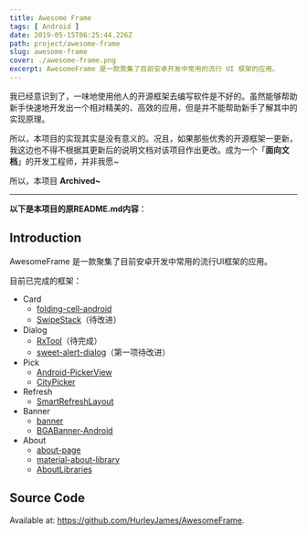 ```yaml
---
title: Awesome Frame
tags: [ Android ]
date: 2019-05-15T06:25:44.226Z
path: project/awesome-frame
slug: awesome-frame
cover: ./awesome-frame.png
excerpt: AwesomeFrame 是一款聚集了目前安卓开发中常用的流行 UI 框架的应用。
---
```


我已经意识到了，一味地使用他人的开源框架去编写软件是不好的。虽然能够帮助新手快速地开发出一个相对精美的、高效的应用，但是并不能帮助新手了解其中的实现原理。

所以，本项目的实现其实是没有意义的。况且，如果那些优秀的开源框架一更新，我这边也不得不根据其更新后的说明文档对该项目作出更改。成为一个「**面向文档**」的开发工程师，并非我愿~

所以，本项目 **Archived~**

---

**以下是本项目的原README.md内容**：

## Introduction

AwesomeFrame 是一款聚集了目前安卓开发中常用的流行UI框架的应用。

目前已完成的框架：
* Card
	- [folding-cell-android](https://github.com/Ramotion/folding-cell-android)
	- [SwipeStack](https://github.com/sathishmscict/SwipeStack)（待改进）
* Dialog
	- [RxTool](https://github.com/Tamsiree/RxTool)（待完成）
	- [sweet-alert-dialog](https://github.com/pedant/sweet-alert-dialog)（第一项待改进）
* Pick
	- [Android-PickerView](https://github.com/Bigkoo/Android-PickerView)
	- [CityPicker](https://github.com/zaaach/CityPicker)
* Refresh
	- [SmartRefreshLayout](https://github.com/scwang90/SmartRefreshLayout)
* Banner
	- [banner](https://github.com/youth5201314/banner)
	- [BGABanner-Android](https://github.com/bingoogolapple/BGABanner-Android)
* About
	- [about-page](https://github.com/PureWriter/about-page)
	- [material-about-library](https://github.com/daniel-stoneuk/material-about-library)
	- [AboutLibraries](https://github.com/mikepenz/AboutLibraries)

## Source Code

Available at: https://github.com/HurleyJames/AwesomeFrame.